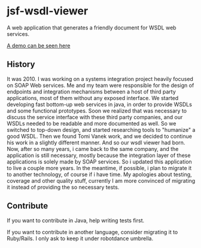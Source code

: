 # jsf-wsdl-viewer

A web application that generates a friendly document for WSDL web services.

[A demo can be seen here](https://webservices.capesesp.com.br/docs)

## History

It was 2010. I was working on a systems integration project heavily focused on SOAP Web services. Me and my team were responsible for the design of endpoints and integration mechanisms between a host of third party applications, most of them without any exposed interface. We started developing fast bottom-up web services in java, in order to provide WSDLs and some functional prototypes.  Soon we realized that was necessary to discuss the service interface with these third party companies, and our WSDLs needed to be readable and more documented as well. So we switched to top-down design, and started researching tools to "humanize" a good WSDL. Then we found Tomi Vanek work, and we decided to continue his work in a slightly different manner. And so our wsdl viewer had born. Now, after so many years, i came back to the same company, and the application is still necessary, mostly because the integration layer of these applications is solely made by SOAP services. So i  updated this application to live a couple more years. In the meantime, if possible, i plan to migrate it to another technology, of course if i have time. My apologies about testing, coverage and other quality stuff, currently I am more convinced of migrating it instead of providing the so necessary tests.

## Contribute

If you want to contribute in Java, help writing tests first.

If you want to contribute in another language, consider migrating it to Ruby/Rails. I only ask to keep it under robotdance umbrella.
